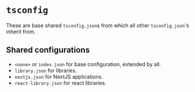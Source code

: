 # `tsconfig`

These are base shared `tsconfig.json`s from which all other `tsconfig.json`'s inherit from.

## Shared configurations

-   `<none>` or `index.json` for base configuration, extended by all.
-   `library.json` for libraries.
-   `nextjs.json` for NextJS applications.
-   `react-library.json` for react libraries.
